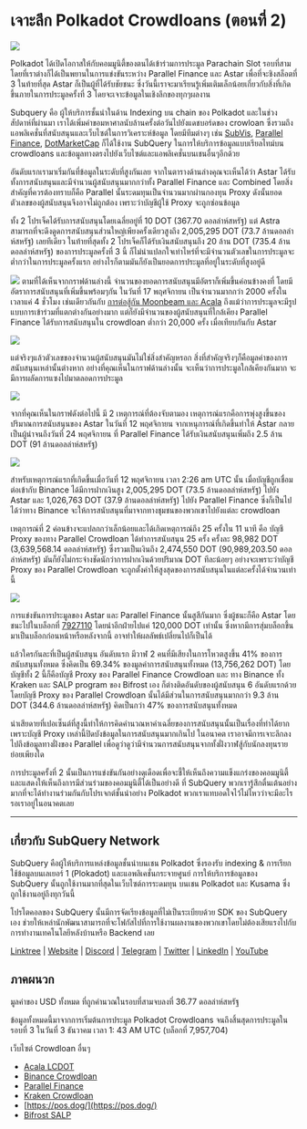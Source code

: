 # เจาะลึก Polkadot Crowdloans (ตอนที่ 2)

![](https://miro.medium.com/max/1400/0*MqQhXJbmnfMSqf-8)

Polkadot ได้เปิดโอกาสให้กับคอมมูนิตี้ของตนได้เข้าร่วมการประมูล Parachain Slot รอบที่สาม โดยที่เราต่างก็ได้เป็นพยานในการแข่งขันระหว่าง Parallel Finance และ Astar เพื่อที่จะชิงสล็อตที่ 3 ในท้ายที่สุด Astar ก็เป็นผู้ที่ได้รับชัยชนะ ซึ่งวันนี้เราจะมาเรียนรู้เพิ่มเติมเล็กน้อยเกี่ยวกับสิ่งที่เกิดขึ้นภายในการประมูลครั้งที่ 3 โดยจะเจาะข้อมูลในเชิงลึกของทุกๆผลงาน

Subquery คือ ผู้ให้บริการชั้นนำในด้าน Indexing บน chain ของ Polkadot และในช่วงสัปดาห์ที่ผ่านมา เราได้เพิ่มคำขอมหาศาลนับล้านครั้งต่อวันไปยังแดชบอร์ดของ crowloan ซึ่งรวมถึงแอพลิเคชั่นที่สนับสนุนและเว็บไซต์ในการวิเคราะห์ข้อมูล โดยมีทีมต่างๆ เช่น [SubVis](https://www.subvis.io/), [Parallel Finance](https://parallel.fi/), [DotMarketCap](https://dotmarketcap.com/) ก็ได้ใช้งาน SubQuery ในการให้บริการข้อมูลแบบเรียลไทม์บน crowdloans และข้อมูลทางตรงไปยังเว็บไซต์และแอพลิเคชั่นบนเชนอื่นๆอีกด้วย

อันดับแรกเรามาเริ่มกันที่ข้อมูลในระดับที่สูงกันเลย จากในตารางด้านล่างคุณจะเห็นได้ว่า Astar ได้รับทั้งการสนับสนุนและมีจำนวนผู้สนับสนุนมากกว่าทั้ง Parallel Finance และ Combined โดยสิ่งสำคัญที่ควรต้องทราบก็คือ Parallel นั้นระดมทุนเป็นจำนวนมากผ่านกองทุน Proxy ดังนั้นยอดตัวเลขของผู้สนับสนุนจึงอาจไม่ถูกต้อง เพราะว่าบัญชีผู้ใช้ Proxy จะถูกซ่อนข้อมูล

ทั้ง 2 โปรเจ็คได้รับการสนับสนุนโดยเฉลี่ยอยู่ที่ 10 DOT (367.70 ดอลล่าห์สหรัฐ) แต่ Astra สามารถที่จะดึงดูดการสนับสนุนส่วนใหญ่เพียงครั้งเดียวสูงถึง 2,005,295 DOT (73.7 ล้านดอลล่าห์สหรัฐ) เลยทีเดียว ในท้ายที่สุดทั้ง 2 โปรเจ็คก็ได้รับเงินสนับสนุนถึง 20 ล้าน DOT (735.4 ล้านดอลล่าห์สหรัฐ) ของการประมูลครั้งที่ 3 นี้ ก็ไม่น่าแปลกใจเท่าไหร่ที่จะมีจำนวนตัวเลขในการประมูลจะต่ำกว่าในการประมูลครั้งแรก อย่างไรก็ตามมันก็ยังเป็นยอดการประมูลที่อยู่ในระดับที่สูงอยู่ดี

![](https://miro.medium.com/max/1920/1*cHMt10lANsqtkLYHCv6iWg.png) ตามที่ได้เห็นจากกราฟด้านล่างนี้ จำนวนของยอดการสนับสนุนมีอัตราก็เพิ่มขึ้นค่อนข้างคงที่ โดยมีอัตราการสนับสนุนที่เพิ่มขึ้นพร้อมๆกัน ในวันที่ 17 พฤศจิกายน เป็นจำนวนมากกว่า 2000 ครั้งในเวลาแค่ 4 ชั่วโมง เช่นเดียวกันกับ [การต่อสู้กัน Moonbeam และ Acala](./20211124-polkadot-crowdloans.md) ถึงแม้ว่าการประมูลจะมีรูปแบบการเข้าร่วมที่แตกต่างกันอย่างมาก แต่ก็ยังมีจำนวนของผู้สนับสนุนที่ใกล้เคียง Parallel Finance ได้รับการสนับสนุนใน crowdloan ต่ำกว่า 20,000 ครั้ง เมื่อเทียบกันกับ Astar

![](https://miro.medium.com/max/1920/0*QLdNkyaQBBj3L9Eu)

แต่จริงๆแล้วตัวเลขของจำนวนผู้สนับสนุนมันไม่ใช่สิ่งสำคัญหรอก สิ่งที่สำคัญจริงๆก็คือมูลค่าของการสนับสนุนเหล่านั้นต่างหาก อย่างที่คุณเห็นในกราฟด้านล่างนั้น จะเห็นว่าการประมูลใกล้เคียงกันมาก จะมีการผลัดการแซงไปมาตลอดการประมูล

![](https://miro.medium.com/max/1920/0*AGGfB2oBSwoplGhv)

จากที่คุณเห็นในกราฟดังต่อไปนี้ มี 2 เหตุการณ์ที่ต้องจับตามอง เหตุการณ์แรกคือการพุ่งสูงขึ้นของปริมาณการสนับสนุนของ Astar ในวันที่ 12 พฤศจิกายน จากเหนุการณ์ที่เกิดขึ้นทำให้ Astar กลายเป็นผู้นำจนถึงวันที่ 24 พฤศจิกายน ที่ Parallel Finance ได้รับเงินสนับสนุนเพิ่มถึง 2.5 ล้าน DOT (91 ล้านดอลล่าห์สหรัฐ)

![](https://miro.medium.com/max/1920/0*UK4Drn6LXcjebF_V)

สำหรับเหตุการณ์แรกที่เกิดขึ้นเมื่อวันที่ 12 พฤศจิกายน เวลา 2:26 am UTC นั้น เมื่อบัญชีถูกเชื่อมต่อเข้ากับ Binance ได้มีการฝากเงินสูง 2,005,295 DOT (73.5 ล้านดอลล่าห์สหรัฐ) ไปยัง Astar และ 1,026,763 DOT (37.9 ล้านดอลล่าห์สหรัฐ) ไปยัง Parallel Finance ซึ่งก็เป็นไปได้ว่าทาง Binance จะให้การสนับสนุนที่มาจากทางชุมชนของพวกเขาไปยังแต่ละ crowdloan

เหตุการณ์ที่ 2 ค่อนข้างจะแปลกกว่าเล็กน้อยและได้เกิดเหตุการณ์ถึง 25 ครั้งใน 11 นาที คือ บัญชี Proxy ของทาง Parallel Crowdloan ได้ทำการสนับสนุน 25 ครั้ง ครั้งละ 98,982 DOT (3,639,568.14 ดอลล่าห์สหรัฐ) ซึ่งรวมเป็นเงินถึง 2,474,550 DOT (90,989,203.50 ดอลล่าห์สหรัฐ) มันก็ยังไม่กระจ่างชัดนักว่าการฝากเงินด้วยปริมาณ DOT ทีละน้อยๆ อย่างจะเพราะว่าบัญชี Proxy ของ Parallel Crowdloan จะถูกตั้งค่าให้สูงสุดของการสนับสนุนในแต่ละครั้งได้จำนวนเท่านี้

![](https://miro.medium.com/max/1920/0*ZErTVoVAvSJvaIsL)

การแข่งขันการประมูลของ Astar และ Parallel Finance นั้นสูสีกันมาก ซึ่งผู้ชนะก็คือ Astar โดยชนะไปในบล็อกที่ [7927110](https://polkadot.subscan.io/block/7927110) โดยนำอีกฝ่ายไปแค่ 120,000 DOT เท่านั้น ซึ่งหากมีการสุ่มบล็อกขึ้นมาเป็นบล็อกก่อนหน้าหรือหลังจากนี้ อาจทำให้ผลลัพธ์เปลี่ยนไปก็เป็นได้

แล้วใครกันละที่เป็นผู้สนับสนุน อันดับแรก มีวาฬ 2 คนที่มีเสียงในการโหวตสูงขึ้น 41% ของการสนับสนุนทั้งหมด ซึ่งคิดเป็น 69.34% ของมูลค่าการสนับสนุนทั้งหมด (13,756,262 DOT) โดยบัญชีทั้ง 2 นี้ก็คือบัญชี Proxy ของ Parallel Finance Crowdloan และ ทาง Binance ทั้ง Kraken และ SALP program ของ Bifrost เอง ก็ต่างติดอันดับของผู้สนับสนุน 6 อันดับแรกด้วย โดยบัญชี Proxy ของ Parallel Crowdloan นั้นได้มีส่วนในการสนับสนุนมากกว่า 9.3 ล้าน DOT (344.6 ล้านดอลล่าห์สหรัฐ) คิดเป็นกว่า 47% ของการสนับสนุนทั้งหมด

น่าเสียดายที่เปอเซ็นต์ที่สูงนี้ทำให้การคิดคำนวณหาค่าเฉลี่ยของการสนับสนุนนั้นเป็นเรื่องที่ทำได้ยาก เพราะบัญชี Proxy เหล่านี้ปิดบังข้อมูลในการสนับสนุนมากเกินไป ในอนาคต เราอาจมีการเจาะลึกลงไปถึงข้อมูลทางฝั่งของ Parallel เพื่อดูว่าดูว่ามีจำนวนการสนับสนุนจากทั้งฝั่งวาฬสู้กับนักลงทุนรายย่อยเพียงใด

การประมูลครั้งที่ 2 นั้นเป็นการแข่งขันกันอย่างดุเดือดเพื่อจะชี้ให้เห็นถึงความแข็งแกร่งของคอมมูนิตี้และแสดงให้เห็นถึงการมีส่วนร่วมของคอมมูนิตี้ได้เป็นอย่างดี ที่ SubQuery พวกเรารู้สึกตื่นเต้นอย่างมากที่จะได้ทำงานร่วมกันกับโปรเจกต์ชั้นนำอย่าง Polkadot พวกเราแทบอดใจไว้ไม่ไหวว่าจะมีอะไรรอเราอยู่ในอนาคตเลย

---

## เกี่ยวกับ SubQuery Network

SubQuery คือผู้ให้บริการแหล่งข้อมูลชั้นนำบนเชน Polkadot ซึ่งรองรับ indexing & การเรียกใช้ข้อมูลบนเลเยอร์ 1 (Plokadot) และแอพลิเคชั่นกระจายศูนย์ การให้บริการข้อมูลของ SubQuery นั้นถูกใช้งานมากที่สุดในเว็บไซต์การระดมทุน บนเชน Polkadot และ Kusama ซึ่งถูกใช้งานอยู่ถึงทุกวันนี้

โปรโตคอลของ SubQuery นั้นมีการจัดเรียงข้อมูลที่ไม่เป็นระเบียบด้วย SDK ของ SubQuery เอง ช่วยให้เหล่านักพัฒนาสามารถที่จะโฟกัสไปที่การใช้งานผลงานของพวกเขาโดยไม่ต้องเสียแรงไปกับการทำงานเทคโนโลยีหลังบ้านหรือ Backend เลย

​​​​[Linktree](https://linktr.ee/subquerynetwork) | [Website](https://subquery.network/) | [Discord](https://discord.com/invite/78zg8aBSMG) | [Telegram](https://t.me/subquerynetwork) | [Twitter](https://twitter.com/subquerynetwork) | [LinkedIn](https://www.linkedin.com/company/subquery) | [YouTube](https://www.youtube.com/channel/UCi1a6NUUjegcLHDFLr7CqLw)

## ภาคผนวก

มูลค่าของ USD ทั้งหมด ที่ถูกคำนวณในรอบที่สามจบลงที่ 36.77 ดอลล่าห์สหรัฐ

ข้อมูลทั้งหมดนี้มาจากการเริ่มต้นการประมูล Polkadot Crowdloans จนถึงสิ้นสุดการประมูลในรอบที่ 3 ในวันที่ 3 ธันวาคม เวลา 1: 43 AM UTC (บล็อกที่ 7,957,704)

เว็บไซต์ Crowdloan อื่นๆ

- [Acala LCDOT](https://medium.com/acalanetwork/acala-liquid-crowdloan-dot-lcdot-launch-on-polkadot-f28d8f561157)
- [Binance Crowdloan](https://www.binance.com/en/dotslot)
- [Parallel Finance](https://crowdloan.parallel.fi/#/auction/polkadot)
- [Kraken Crowdloan](https://www.kraken.com/learn/parachain-auctions)
- [https://pos.dog/](https://pos.dog/)
- [Bifrost SALP](https://medium.com/bifrost-finance/bifrost-announces-slot-auction-liquidity-protocol-salp-weekly-report-51-57a7f69aad34)
